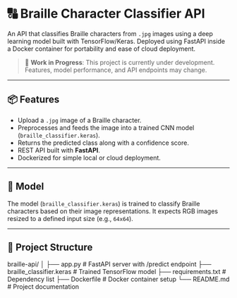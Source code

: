 # 🔠 Braille Character Classifier API

An API that classifies Braille characters from `.jpg` images using a deep learning model built with TensorFlow/Keras. Deployed using FastAPI inside a Docker container for portability and ease of cloud deployment.

> 🚧 **Work in Progress**: This project is currently under development. Features, model performance, and API endpoints may change.

---

## 📦 Features

- Upload a `.jpg` image of a Braille character.
- Preprocesses and feeds the image into a trained CNN model (`braille_classifier.keras`).
- Returns the predicted class along with a confidence score.
- REST API built with **FastAPI**.
- Dockerized for simple local or cloud deployment.

---

## 🧠 Model

The model (`braille_classifier.keras`) is trained to classify Braille characters based on their image representations. It expects RGB images resized to a defined input size (e.g., `64x64`).

---

## 📁 Project Structure

braille-api/ 
│
├── app.py # FastAPI server with /predict endpoint
├── braille_classifier.keras # Trained TensorFlow model
├── requirements.txt # Dependency list
├── Dockerfile # Docker container setup
└── README.md # Project documentation
